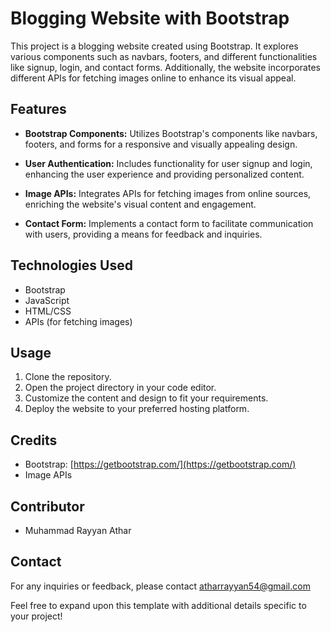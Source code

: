 # Blogging Website with Bootstrap

This project is a blogging website created using Bootstrap. It explores various components such as navbars, footers, and different functionalities like signup, login, and contact forms. Additionally, the website incorporates different APIs for fetching images online to enhance its visual appeal.

## Features

- **Bootstrap Components:** Utilizes Bootstrap's components like navbars, footers, and forms for a responsive and visually appealing design.
  
- **User Authentication:** Includes functionality for user signup and login, enhancing the user experience and providing personalized content.

- **Image APIs:** Integrates APIs for fetching images from online sources, enriching the website's visual content and engagement.

- **Contact Form:** Implements a contact form to facilitate communication with users, providing a means for feedback and inquiries.

## Technologies Used

- Bootstrap
- JavaScript
- HTML/CSS
- APIs (for fetching images)

## Usage

1. Clone the repository.
2. Open the project directory in your code editor.
3. Customize the content and design to fit your requirements.
4. Deploy the website to your preferred hosting platform.

## Credits

- Bootstrap: [https://getbootstrap.com/](https://getbootstrap.com/)
- Image APIs 

## Contributor

- Muhammad Rayyan Athar


## Contact

For any inquiries or feedback, please contact atharrayyan54@gmail.com

Feel free to expand upon this template with additional details specific to your project!
